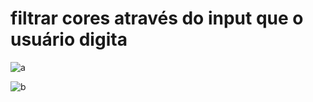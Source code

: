 # filtrar cores através do input que o usuário digita

![a](https://user-images.githubusercontent.com/63211449/104827889-c1a70880-5841-11eb-864d-52fc8f5a6a24.png)


![b](https://user-images.githubusercontent.com/63211449/104827892-ccfa3400-5841-11eb-8136-512e2703b565.png)